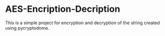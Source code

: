 # AES-Encription-Decription
This is a simple project for encryption and decryption of the string created using pycryptodome.
